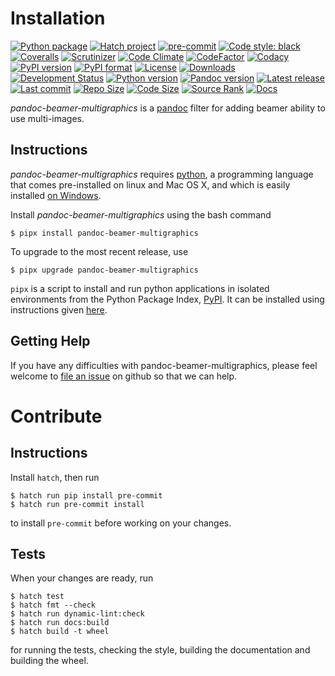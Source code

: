 Installation
============

[![Python package](https://github.com/chdemko/pandoc-beamer-multigraphics/workflows/Python%20package/badge.svg?branch=develop)](https://github.com/chdemko/pandoc-beamer-multigraphics/actions/workflows/python-package.yml)
[![Hatch project](https://img.shields.io/badge/%F0%9F%A5%9A-Hatch-4051b5.svg)](https://github.com/pypa/hatch)
[![pre-commit](https://img.shields.io/badge/pre--commit-enabled-brightgreen?logo=pre-commit)](https://github.com/pre-commit/pre-commit)
[![Code style: black](https://img.shields.io/badge/code%20style-black-000000.svg)](https://pypi.org/project/black/)
[![Coveralls](https://img.shields.io/coveralls/github/chdemko/pandoc-beamer-multigraphics/develop.svg?logo=Codecov&logoColor=white)](https://coveralls.io/github/chdemko/pandoc-beamer-multigraphics?branch=develop)
[![Scrutinizer](https://img.shields.io/scrutinizer/g/chdemko/pandoc-beamer-multigraphics.svg?logo=scrutinizer)](https://scrutinizer-ci.com/g/chdemko/pandoc-beamer-multigraphics/)
[![Code Climate](https://codeclimate.com/github/chdemko/pandoc-beamer-multigraphics/badges/gpa.svg)](https://codeclimate.com/github/chdemko/pandoc-beamer-multigraphics/)
[![CodeFactor](https://img.shields.io/codefactor/grade/github/chdemko/pandoc-beamer-multigraphics/develop.svg?logo=codefactor)](https://www.codefactor.io/repository/github/chdemko/pandoc-beamer-multigraphics)
[![Codacy](https://img.shields.io/codacy/grade/1f76fd0c0e784f6ea1d96e40d7927f55.svg?logo=codacy)](https://app.codacy.com/gh/chdemko/pandoc-beamer-multigraphics/dashboard)
[![PyPI version](https://img.shields.io/pypi/v/pandoc-beamer-multigraphics.svg?logo=pypi&logoColor=white)](https://pypi.org/project/pandoc-beamer-multigraphics/)
[![PyPI format](https://img.shields.io/pypi/format/pandoc-beamer-multigraphics.svg?logo=pypi&logoColor=white)](https://pypi.org/project/pandoc-beamer-multigraphics/)
[![License](https://img.shields.io/pypi/l/pandoc-beamer-multigraphics.svg?logo=pypi&logoColor=white)](https://raw.githubusercontent.com/chdemko/pandoc-beamer-multigraphics/develop/LICENSE)
[![Downloads](https://img.shields.io/pypi/dm/pandoc-numbering?logo=pypi&logoColor=white)](https://pepy.tech/project/pandoc-beamer-multigraphics)
[![Development Status](https://img.shields.io/pypi/status/pandoc-beamer-multigraphics.svg?pypi&logoColor=white)](https://pypi.org/project/pandoc-beamer-multigraphics/)
[![Python version](https://img.shields.io/pypi/pyversions/pandoc-beamer-multigraphics.svg?logo=Python&logoColor=white)](https://pypi.org/project/pandoc-beamer-multigraphics/)
[![Pandoc version](https://img.shields.io/badge/pandoc-2.11%20|%202.12%20|%202.13%20|%202.14%20|%202.15%20|%202.16%20|%202.17%20|%202.18%20|%202.19%20|%203.0%20|%203.1%20|%203.2%20|%203.3-blue.svg?logo=markdown)](https://pandoc.org/)
[![Latest release](https://img.shields.io/github/release-date/chdemko/pandoc-beamer-multigraphics.svg?logo=github)](https://github.com/chdemko/pandoc-beamer-multigraphics/releases)
[![Last commit](https://img.shields.io/github/last-commit/chdemko/pandoc-beamer-multigraphics/develop?logo=github)](https://github.com/chdemko/pandoc-beamer-multigraphics/commit/develop/)
[![Repo Size](https://img.shields.io/github/repo-size/chdemko/pandoc-beamer-multigraphics.svg?logo=github)](http://pandoc-beamer-multigraphics.readthedocs.io/en/latest/)
[![Code Size](https://img.shields.io/github/languages/code-size/chdemko/pandoc-beamer-multigraphics.svg?logo=github)](http://pandoc-beamer-multigraphics.readthedocs.io/en/latest/)
[![Source Rank](https://img.shields.io/librariesio/sourcerank/pypi/pandoc-beamer-multigraphics.svg?logo=libraries.io&logoColor=white)](https://libraries.io/pypi/pandoc-beamer-multigraphics)
[![Docs](https://img.shields.io/readthedocs/pandoc-beamer-multigraphics.svg?logo=read-the-docs&logoColor=white)](http://pandoc-beamer-multigraphics.readthedocs.io/en/latest/)

*pandoc-beamer-multigraphics* is a [pandoc] filter for adding beamer ability
to use multi-images.

[pandoc]: http://pandoc.org/

Instructions
------------

*pandoc-beamer-multigraphics* requires [python], a programming language that
comes pre-installed on linux and Mac OS X, and which is easily installed
[on Windows].

Install *pandoc-beamer-multigraphics* using the bash command

~~~shell-session
$ pipx install pandoc-beamer-multigraphics
~~~

To upgrade to the most recent release, use

~~~shell-session
$ pipx upgrade pandoc-beamer-multigraphics
~~~

`pipx` is a script to install and run python applications in isolated environments from the Python Package Index, [PyPI]. It can be installed using instructions given [here](https://pipx.pypa.io/stable/).

[python]: https://www.python.org
[on Windows]: https://www.python.org/downloads/windows
[PyPI]: https://pypi.org


Getting Help
------------

If you have any difficulties with pandoc-beamer-multigraphics, please feel
welcome to [file an issue] on github so that we can help.

[file an issue]: https://github.com/chdemko/pandoc-beamer-multigraphics/issues

Contribute
==========

Instructions
------------

Install `hatch`, then run

~~~shell-session
$ hatch run pip install pre-commit
$ hatch run pre-commit install
~~~

to install `pre-commit` before working on your changes.

Tests
-----

When your changes are ready, run

~~~shell-session
$ hatch test
$ hatch fmt --check
$ hatch run dynamic-lint:check
$ hatch run docs:build
$ hatch build -t wheel
~~~

for running the tests, checking the style, building the documentation
and building the wheel.

